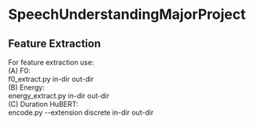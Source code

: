 # SpeechUnderstandingMajorProject
## Feature Extraction
For feature extraction use: \
(A) F0: \
    f0_extract.py in-dir out-dir \
(B) Energy: \
    energy_extract.py in-dir out-dir \
(C) Duration HuBERT: \
    encode.py --extension discrete in-dir out-dir
    
